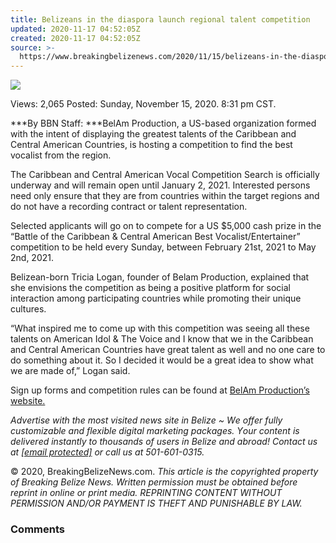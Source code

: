 ```yaml
---
title: Belizeans in the diaspora launch regional talent competition
updated: 2020-11-17 04:52:05Z
created: 2020-11-17 04:52:05Z
source: >-
  https://www.breakingbelizenews.com/2020/11/15/belizeans-in-the-diaspora-launch-regional-talent-competition/
---
```


![](https://www.breakingbelizenews.com/wp-content/uploads/2020/11/123541630_394120511961276_9219911901279176254_n-1.png)

Views:  2,065
Posted: Sunday, November 15, 2020. 8:31 pm CST.

***By BBN Staff: ***BelAm Production, a US-based organization formed with the intent of displaying the greatest talents of the Caribbean and Central American Countries, is hosting a competition to find the best vocalist from the region.

The Caribbean and Central American Vocal Competition Search is officially underway and will remain open until January 2, 2021. Interested persons need only ensure that they are from countries within the target regions and do not have a recording contract or talent representation.

Selected applicants will go on to compete for a US $5,000 cash prize in the “Battle of the Caribbean & Central American Best Vocalist/Entertainer” competition to be held every Sunday, between February 21st, 2021 to May 2nd, 2021.

Belizean-born Tricia Logan, founder of Belam Production, explained that she envisions the competition as being a positive platform for social interaction among participating countries while promoting their unique cultures.

“What inspired me to come up with this competition was seeing all these talents on American Idol & The Voice and I know that we in the Caribbean and Central American Countries have great talent as well and no one care to do something about it. So I decided it would be a great idea to show what we are made of,” Logan said.

Sign up forms and competition rules can be found at [BelAm Production’s website.](https://www.belamproduction.com/)

*Аdvеrtіѕе wіth thе most visited news site in Веlіzе ~ Wе оffеr fullу сuѕtоmіzаblе аnd flехіblе dіgіtаl mаrkеtіng расkаgеѕ. Yоur соntеnt іѕ dеlіvеrеd іnѕtаntlу tо thоuѕаndѕ оf uѕеrѕ іn Веlіzе аnd аbrоаd! Соntасt uѕ аt [[email protected]](https://www.breakingbelizenews.com/cdn-cgi/l/email-protection) оr саll uѕ аt 501-601-0315.*

© 2020, BreakingBelizeNews.com. *This article is the copyrighted property of Breaking Belize News. Written permission must be obtained before reprint in online or print media. REPRINTING CONTENT WITHOUT PERMISSION AND/OR PAYMENT IS THEFT AND PUNISHABLE BY LAW.*

### Comments